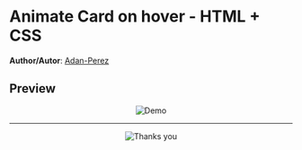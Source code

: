 # Animate Card on hover - HTML + CSS

**Author/Autor**: [Adan-Perez](https://github.com/Adan-Perez)

## Preview

<p align="center">
    <img src="https://i.imgur.com/ZRXrBBp.gif" alt="Demo">
</p>

---

<p align="center" style="width: 100%; height: 100%;">
<img src="https://storage.googleapis.com/sticker-prod/Wren242GEdiHYWm6ZGJp/5.png" alt="Thanks you">
</p>
